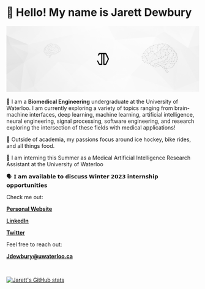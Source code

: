 # 👋 Hello! My name is Jarett Dewbury

<img src="Linkedin_Ban (2).png">

🧬 I am a **Biomedical Engineering** undergraduate at the University of Waterloo. I am currently exploring a variety of topics ranging from brain-machine interfaces, deep learning, machine learning, artificial intelligence, neural engineering, signal processing, software engineering, and research exploring the intersection of these fields with medical applications! 

🧠 Outside of academia, my passions focus around ice hockey, bike rides, and all things food.

🤖 I am interning this Summer as a Medical Artificial Intelligence Research Assistant at the University of Waterloo

🗣️ 𝗜 𝗮𝗺 𝗮𝘃𝗮𝗶𝗹𝗮𝗯𝗹𝗲 𝘁𝗼 𝗱𝗶𝘀𝗰𝘂𝘀𝘀 𝗪𝗶𝗻𝘁𝗲𝗿 𝟮𝟬𝟮𝟯 𝗶𝗻𝘁𝗲𝗿𝗻𝘀𝗵𝗶𝗽 𝗼𝗽𝗽𝗼𝗿𝘁𝘂𝗻𝗶𝘁𝗶𝗲𝘀


Check me out:

[**Personal Website**](https://jarettdewbury.ca/)

[**LinkedIn**](https://www.linkedin.com/in/jarett-dewbury/) 

[**Twitter**](https://twitter.com/JarettDewbury)




Feel free to reach out:

[**Jdewbury@uwaterloo.ca**](mailto:jdewbury@uwaterloo.ca) 



<br>

[![Jarett's GitHub stats](https://github-readme-stats.vercel.app/api?username=jdewbury&show_icons=true&count_private=true&title_color=333&icon_color=333&text_color=333&bg_color=fff)](https://github.com/jdewbury/github-readme-stats)

